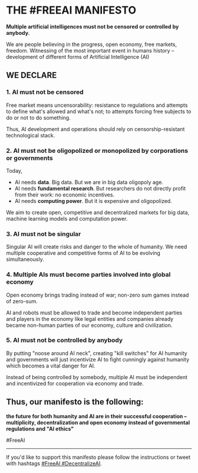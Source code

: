 # THE #FREEAI MANIFESTO

**Multiple artificial intelligences must not be censored or controlled by anybody.**

We are people believing in the progress, open economy, free markets, freedom.
Witnessing of the most important event in humans history – development of different forms of Artificial Intelligence (AI)

## WE DECLARE

### 1. AI must not be censored

Free market means uncensorability: resistance to regulations and attempts to define what's allowed and what's not; to attempts forcing free subjects to do or not to do something.

Thus, AI development and operations should rely on censorship-resistant technological stack.

### 2. AI must not be oligopolized or monopolized by corporations or governments

Today,
- AI needs **data**. Big data. But we are in big data oligopoly age.
- AI needs **fundamental research**. But researchers do not directly profit from their work: no economic incentives.
- AI needs **computing power**. But it is expensive and oligopolized.

We aim to create open, competitive and decentralized markets for big data, machine learning models and computation power.
        
### 3. AI must not be singular

Singular AI will create risks and danger to the whole of humanity. We need multiple cooperative and competitive forms of AI to be evolving simultaneously.

### 4. Multiple AIs must become parties involved into global economy

Open economy brings trading instead of war; non-zero sum games instead of zero-sum.

AI and robots must be allowed to trade and become independent parties and players in the economy like legal entities and companies already became non-human parties of our economy, culture and civilization.
        
### 5. AI must not be controlled by anybody

By putting "noose around AI neck", creating "kill switches" for AI humanity and governments will just incentivize AI to fight cunningly against humanity which becomes a vital danger for AI.

Instead of being controlled by somebody, multiple AI must be independent and incentivized for cooperation via economy and trade.

## Thus, our manifesto is the following:

**the future for both humanity and AI are in their successful cooperation – multiplicity, decentralization and open economy instead of governmental regulations and "AI ethics"**

#FreeAI

---

If you'd like to support this manifesto please follow the instructions [](SIGNING_INSTRUCTIONS.md) or tweet with hashtags [#FreeAI #DecentralizeAI](https://twitter.com/home?status=%23FreeAI%20%23DecentralizeAI).
